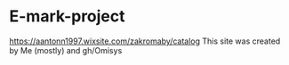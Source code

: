# E-mark-project
https://aantonn1997.wixsite.com/zakromaby/catalog
This site was created by Me (mostly) and gh/Omisys
